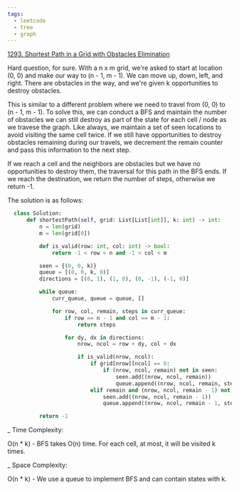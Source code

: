 ```yaml
---
tags:
  - leetcode
  - tree
  - graph
---
```


<a href="https://leetcode.com/problems/shortest-path-in-a-grid-with-obstacles-elimination/">
1293. Shortest Path in a Grid with Obstacles Elimination</a>

Hard question, for sure. With a n x m grid, we're asked to start at location
(0, 0) and make our way to (n - 1, m - 1). We can move up, down, left, and
right. There are obstacles in the way, and we're given k opportunities to
destroy obstacles.

This is similar to a different problem where we need to travel from (0, 0) to
(n - 1, m - 1). To solve this, we can conduct a BFS and maintain the number of
obstacles we can still destroy as part of the state for each cell / node as we
travese the graph. Like always, we maintain a set of seen locations to avoid
visiting the same cell twice. If we still have opportunities to destroy
obstacles remaining during our travels, we decrement the remain counter and pass
this information to the next step.

If we reach a cell and the neighbors are obstacles but we have no opportunities
to destroy them, the traversal for this path in the BFS ends. If we reach the
destination, we return the number of steps, otherwise we return -1.

The solution is as follows:

```python
  class Solution:
      def shortestPath(self, grid: List[List[int]], k: int) -> int:
          n = len(grid)
          m = len(grid[0])

          def is_valid(row: int, col: int) -> bool:
              return -1 < row < n and -1 < col < m

          seen = {(0, 0, k)}
          queue = [(0, 0, k, 0)]
          directions = [(0, 1), (1, 0), (0, -1), (-1, 0)]

          while queue:
              curr_queue, queue = queue, []

              for row, col, remain, steps in curr_queue:
                  if row == n - 1 and col == m - 1:
                      return steps

                  for dy, dx in directions:
                      nrow, ncol = row + dy, col + dx

                      if is_valid(nrow, ncol):
                          if grid[nrow][ncol] == 0:
                              if (nrow, ncol, remain) not in seen:
                                  seen.add((nrow, ncol, remain))
                                  queue.append((nrow, ncol, remain, steps + 1))
                          elif remain and (nrow, ncol, remain - 1) not in seen:
                              seen.add((nrow, ncol, remain - 1))
                              queue.append((nrow, ncol, remain - 1, steps + 1))

          return -1
```

\_ Time Complexity:

O(n \* k) - BFS takes O(n) time. For each cell, at most, it will be visited k
times.

\_ Space Complexity:

O(n \* k) - We use a queue to implement BFS and can contain states with k.
